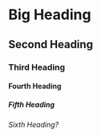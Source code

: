 # Big Heading

## Second Heading

### Third Heading

#### Fourth Heading

##### Fifth Heading

###### Sixth Heading?
